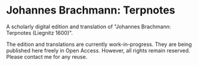 # Johannes Brachmann: Terpnotes

A scholarly digital edition and translation of "Johannes Brachmann: Terpnotes (Liegnitz 1600)".

The edition and translations are currently work-in-progress. They are being published here freely in Open Access. However, all rights remain reserved. Please contact me for any reuse.
